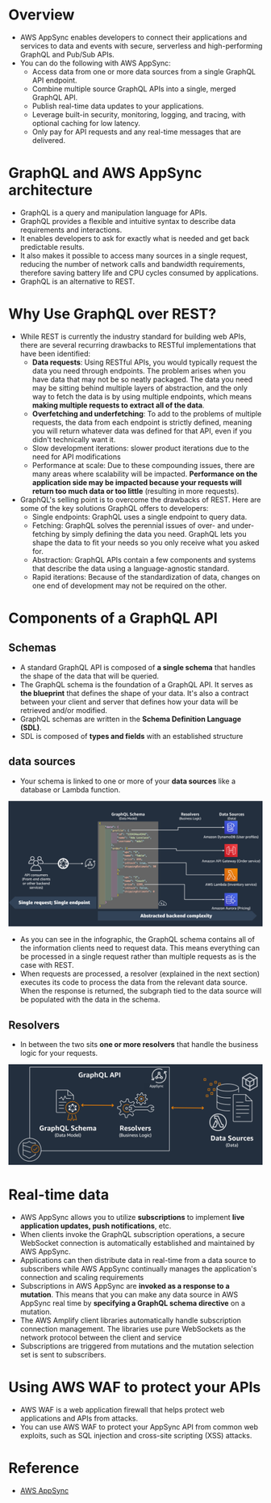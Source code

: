 # Overview
+ AWS AppSync enables developers to connect their applications and services to data and events with secure, serverless and high-performing GraphQL and Pub/Sub APIs.
+ You can do the following with AWS AppSync:
    + Access data from one or more data sources from a single GraphQL API endpoint.
    + Combine multiple source GraphQL APIs into a single, merged GraphQL API.
    + Publish real-time data updates to your applications.
    + Leverage built-in security, monitoring, logging, and tracing, with optional caching for low latency.
    + Only pay for API requests and any real-time messages that are delivered.
# GraphQL and AWS AppSync architecture
+ GraphQL is a query and manipulation language for APIs.
+ GraphQL provides a flexible and intuitive syntax to describe data requirements and interactions.
+ It enables developers to ask for exactly what is needed and get back predictable results.
+ It also makes it possible to access many sources in a single request, reducing the number of network calls and bandwidth requirements, therefore saving battery life and CPU cycles consumed by applications.
+ GraphQL is an alternative to REST. 
# Why Use GraphQL over REST?
+ While REST is currently the industry standard for building web APIs, there are several recurring drawbacks to RESTful implementations that have been identified:
    + **Data requests**: Using RESTful APIs, you would typically request the data you need through endpoints. The problem arises when you have data that may not be so neatly packaged. The data you need may be sitting behind multiple layers of abstraction, and the only way to fetch the data is by using multiple endpoints, which means **making multiple requests to extract all of the data**.
    + **Overfetching and underfetching**: To add to the problems of multiple requests, the data from each endpoint is strictly defined, meaning you will return whatever data was defined for that API, even if you didn't technically want it.
    + Slow development iterations: slower product iterations due to the need for API modifications
    + Performance at scale: Due to these compounding issues, there are many areas where scalability will be impacted. **Performance on the application side may be impacted because your requests will return too much data or too little** (resulting in more requests).
+ GraphQL's selling point is to overcome the drawbacks of REST. Here are some of the key solutions GraphQL offers to developers:
    + Single endpoints: GraphQL uses a single endpoint to query data. 
    + Fetching: GraphQL solves the perennial issues of over- and under-fetching by simply defining the data you need. GraphQL lets you shape the data to fit your needs so you only receive what you asked for.
    + Abstraction: GraphQL APIs contain a few components and systems that describe the data using a language-agnostic standard.
    + Rapid iterations: Because of the standardization of data, changes on one end of development may not be required on the other.
# Components of a GraphQL API
## Schemas 
+ A standard GraphQL API is composed of **a single schema** that handles the shape of the data that will be queried.
+ The GraphQL schema is the foundation of a GraphQL API. It serves as **the blueprint** that defines the shape of your data. It's also a contract between your client and server that defines how your data will be retrieved and/or modified.
+ GraphQL schemas are written in the **Schema Definition Language (SDL)**. 
+ SDL is composed of **types and fields** with an established structure
## data sources
+ Your schema is linked to one or more of your **data sources** like a database or Lambda function.

![aws_appsync_graphql_data_source](./images/aws_appsync_graphql_data_source.png)
+ As you can see in the infographic, the GraphQL schema contains all of the information clients need to request data. This means everything can be processed in a single request rather than multiple requests as is the case with REST. 
+ When requests are processed, a resolver (explained in the next section) executes its code to process the data from the relevant data source. When the response is returned, the subgraph tied to the data source will be populated with the data in the schema.
## Resolvers
+ In between the two sits **one or more resolvers** that handle the business logic for your requests. 

![aws_appsync_architecture_graphql_api](./images/aws_appsync_architecture_graphql_api.png)
# Real-time data
+ AWS AppSync allows you to utilize **subscriptions** to implement **live application updates, push notifications**, etc.
+ When clients invoke the GraphQL subscription operations, a secure WebSocket connection is automatically established and maintained by AWS AppSync.
+ Applications can then distribute data in real-time from a data source to subscribers while AWS AppSync continually manages the application's connection and scaling requirements
+ Subscriptions in AWS AppSync are **invoked as a response to a mutation**. This means that you can make any data source in AWS AppSync real time by **specifying a GraphQL schema directive** on a mutation.
+ The AWS Amplify client libraries automatically handle subscription connection management. The libraries use pure WebSockets as the network protocol between the client and service
+ Subscriptions are triggered from mutations and the mutation selection set is sent to subscribers.

# Using AWS WAF to protect your APIs
+ AWS WAF is a web application firewall that helps protect web applications and APIs from attacks.
+ You can use AWS WAF to protect your AppSync API from common web exploits, such as SQL injection and cross-site scripting (XSS) attacks.

# Reference
+ [AWS AppSync](https://docs.aws.amazon.com/appsync/latest/devguide/what-is-appsync.html)
